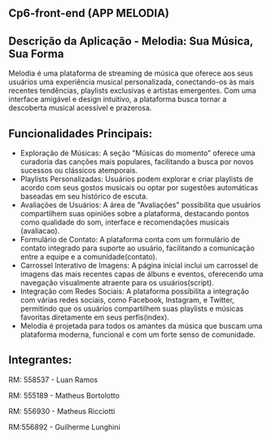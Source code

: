 ## Cp6-front-end (APP MELODIA)

## Descrição da Aplicação - Melodia: Sua Música, Sua Forma
Melodia é uma plataforma de streaming de música que oferece aos seus usuários uma experiência musical personalizada, conectando-os às mais recentes tendências, playlists exclusivas e artistas emergentes. Com uma interface amigável e design intuitivo, a plataforma busca tornar a descoberta musical acessível e prazerosa.

## Funcionalidades Principais:

- Exploração de Músicas: A seção "Músicas do momento" oferece uma curadoria das canções mais populares, facilitando a busca por novos sucessos ou clássicos atemporais.
- Playlists Personalizadas: Usuários podem explorar e criar playlists de acordo com seus gostos musicais ou optar por sugestões automáticas baseadas em seu histórico de escuta.
- Avaliações de Usuários: A área de "Avaliações" possibilita que usuários compartilhem suas opiniões sobre a plataforma, destacando pontos como qualidade do som, interface e recomendações musicais​(avaliacao).
- Formulário de Contato: A plataforma conta com um formulário de contato integrado para suporte ao usuário, facilitando a comunicação entre a equipe e a comunidade​(contato).
- Carrossel Interativo de Imagens: A página inicial inclui um carrossel de imagens das mais recentes capas de álbuns e eventos, oferecendo uma navegação visualmente atraente para os usuários​(script).
- Integração com Redes Sociais: A plataforma possibilita a integração com várias redes sociais, como Facebook, Instagram, e Twitter, permitindo que os usuários compartilhem suas playlists e músicas favoritas diretamente em seus perfis​(index).
- Melodia é projetada para todos os amantes da música que buscam uma plataforma moderna, funcional e com um forte senso de comunidade.

## Integrantes:
RM: 558537 - Luan Ramos

RM: 555189 - Matheus Bortolotto

RM: 556930 - Matheus Ricciotti

RM:556892 - Guilherme Lunghini

